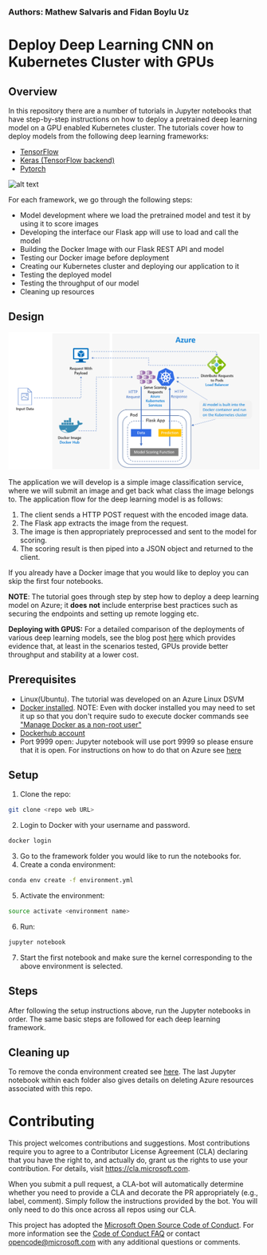 ### Authors: Mathew Salvaris and Fidan Boylu Uz

# Deploy Deep Learning CNN on Kubernetes Cluster with GPUs
## Overview
In this repository there are a number of tutorials in Jupyter notebooks that have step-by-step instructions on how to deploy a pretrained deep learning model on a GPU enabled Kubernetes cluster. The tutorials cover how to deploy models from the following deep learning frameworks:
* [TensorFlow](Tensorflow)
* [Keras (TensorFlow backend)](Keras_Tensorflow)
* [Pytorch](Pytorch)

![alt text](static/example.png "Example Classification")
 
 For each framework, we go through the following steps:
 * Model development where we load the pretrained model and test it by using it to score images
 * Developing the interface our Flask app will use to load and call the model
 * Building the Docker Image with our Flask REST API and model
 * Testing our Docker image before deployment
 * Creating our Kubernetes cluster and deploying our application to it
 * Testing the deployed model
 * Testing the throughput of our model
 * Cleaning up resources
 
## Design
![alt text](static/Design.png "Design")

The application we will develop is a simple image classification service, where we will submit an image and get back what class the image belongs to. The application flow for the deep learning model is as follows:
1)	The client sends a HTTP POST request with the encoded image data.
2)	The Flask app extracts the image from the request.
3)	The image is then appropriately preprocessed and sent to the model for scoring.
4)	The scoring result is then piped into a JSON object and returned to the client.

If you already have a Docker image that you would like to deploy you can skip the first four notebooks.

**NOTE**: The tutorial goes through step by step how to deploy a deep learning model on Azure; it **does** **not** include enterprise best practices such as securing the endpoints and setting up remote logging etc. 

**Deploying with GPUS:** For a detailed comparison of the deployments of various deep learning models, see the blog post [here](https://azure.microsoft.com/en-us/blog/gpus-vs-cpus-for-deployment-of-deep-learning-models/) which provides evidence that, at least in the scenarios tested, GPUs provide better throughput and stability at a lower cost.

## Prerequisites
* Linux(Ubuntu). The tutorial was developed on an Azure Linux DSVM
* [Docker installed](https://docs.docker.com/v17.12/install/linux/docker-ee/ubuntu/). NOTE: Even with docker installed you may need to set it up so that you don't require sudo to execute docker commands see ["Manage Docker as a non-root user"](https://docs.docker.com/install/linux/linux-postinstall/) 
* [Dockerhub account](https://hub.docker.com/)
* Port 9999 open: Jupyter notebook will use port 9999 so please ensure that it is open. For instructions on how to do that on Azure see [here](https://blogs.msdn.microsoft.com/pkirchner/2016/02/02/allow-incoming-web-traffic-to-web-server-in-azure-vm/)

## Setup
1. Clone the repo:
```bash
git clone <repo web URL>
```
2. Login to Docker with your username and password.
```bash
docker login
```
3. Go to the framework folder you would like to run the notebooks for.
4. Create a conda environment:
 ```bash
 conda env create -f environment.yml
 ```
5.  Activate the environment:
 ```bash 
 source activate <environment name>
 ```
6. Run:
```bash
jupyter notebook
```
7. Start the first notebook and make sure the kernel corresponding to the above environment is selected.

## Steps
After following the setup instructions above, run the Jupyter notebooks in order. The same basic steps are followed for each deep learning framework.

## Cleaning up
To remove the conda environment created see [here](https://conda.io/docs/commands/env/conda-env-remove.html). The last Jupyter notebook within each folder also gives details on deleting Azure resources associated with this repo.

# Contributing

This project welcomes contributions and suggestions.  Most contributions require you to agree to a Contributor License Agreement (CLA) declaring that you have the right to, and actually do, grant us the rights to use your contribution. For details, visit https://cla.microsoft.com.

When you submit a pull request, a CLA-bot will automatically determine whether you need to provide a CLA and decorate the PR appropriately (e.g., label, comment). Simply follow the instructions provided by the bot. You will only need to do this once across all repos using our CLA.

This project has adopted the [Microsoft Open Source Code of Conduct](https://opensource.microsoft.com/codeofconduct/).
For more information see the [Code of Conduct FAQ](https://opensource.microsoft.com/codeofconduct/faq/) or
contact [opencode@microsoft.com](mailto:opencode@microsoft.com) with any additional questions or comments.

